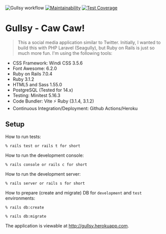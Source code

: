 ![Gullsy workflow](https://github.com/tflem/gullsy/actions/workflows/gullsy.yml/badge.svg)
[![Maintainability](https://api.codeclimate.com/v1/badges/0a97ac093d7e63961675/maintainability)](https://codeclimate.com/github/tflem/gullsy/maintainability)
[![Test Coverage](https://api.codeclimate.com/v1/badges/0a97ac093d7e63961675/test_coverage)](https://codeclimate.com/github/tflem/gullsy/test_coverage)

# Gullsy - Caw Caw!

> This a social media application similar to Twitter. Initially, I wanted to build this with PHP Laravel (Seagully), but Ruby on Rails is just so much more fun. I'm using the following tools:

- CSS Framework: Windi CSS 3.5.6
- Font Awesome: 6.2.0
- Ruby on Rails 7.0.4
- Ruby 3.1.2
- HTML5 and Sass 1.55.0
- PostgreSQL (Tested for 14.x)
- Testing: Minitest 5.16.3
- Code Bundler: Vite ⚡️ Ruby (3.1.4, 3.1.2)
- Continuous Integration/Deployment: Github Actions/Heroku

## Setup

How to run tests:

```
% rails test or rails t for short
```

How to run the development console:

```
% rails console or rails c for short
```

How to run the development server:

```
% rails server or rails s for short
```

How to prepare (create and migrate) DB for `development` and `test` environments:

```
% rails db:create

% rails db:migrate
```

The application is viewable at http://gullsy.herokuapp.com.
